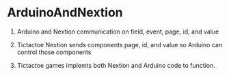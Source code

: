 # ArduinoAndNextion

1) Arduino and Nextion communication on field, event, page, id, and value

2) Tictactoe Nextion sends components page, id, and value so Arduino can control those components

3) Tictactoe games implemts both Nextion and Arduino code to function. 
